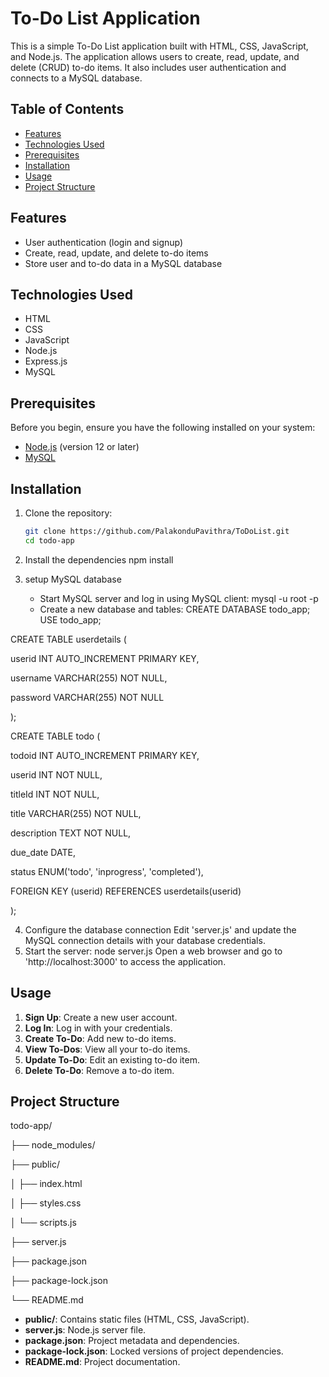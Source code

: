 # To-Do List Application

This is a simple To-Do List application built with HTML, CSS, JavaScript, and Node.js. The application allows users to create, read, update, and delete (CRUD) to-do items. It also includes user authentication and connects to a MySQL database.

## Table of Contents

- [Features](#features)
- [Technologies Used](#technologies-used)
- [Prerequisites](#prerequisites)
- [Installation](#installation)
- [Usage](#usage)
- [Project Structure](#project-structure)

## Features

- User authentication (login and signup)
- Create, read, update, and delete to-do items
- Store user and to-do data in a MySQL database

## Technologies Used

- HTML
- CSS
- JavaScript
- Node.js
- Express.js
- MySQL

## Prerequisites

Before you begin, ensure you have the following installed on your system:

- [Node.js](https://nodejs.org/) (version 12 or later)
- [MySQL](https://dev.mysql.com/downloads/mysql/)

## Installation

1. Clone the repository:

   ```bash
   git clone https://github.com/PalakonduPavithra/ToDoList.git
   cd todo-app
2. Install the dependencies
   npm install
3. setup MySQL database
   - Start MySQL server and log in using MySQL client:
     mysql -u root -p
   - Create a new database and tables:
     CREATE DATABASE todo_app;
USE todo_app;

CREATE TABLE userdetails (

  userid INT AUTO_INCREMENT PRIMARY KEY,
  
  username VARCHAR(255) NOT NULL,
  
  password VARCHAR(255) NOT NULL
  
);

CREATE TABLE todo (

  todoid INT AUTO_INCREMENT PRIMARY KEY,
  
  userid INT NOT NULL,
  
  titleId INT NOT NULL,
  
  title VARCHAR(255) NOT NULL,
  
  description TEXT NOT NULL,
  
  due_date DATE,
  
  status ENUM('todo', 'inprogress', 'completed'),
  
  FOREIGN KEY (userid) REFERENCES userdetails(userid)
  
);

4. Configure the database connection
   Edit 'server.js' and update the MySQL connection details with your database credentials.
5. Start the server:
   node server.js
   Open a web browser and go to 'http://localhost:3000' to access the application.


## Usage

1. **Sign Up**: Create a new user account.
2. **Log In**: Log in with your credentials.
3. **Create To-Do**: Add new to-do items.
4. **View To-Dos**: View all your to-do items.
5. **Update To-Do**: Edit an existing to-do item.
6. **Delete To-Do**: Remove a to-do item.

## Project Structure

todo-app/

├── node_modules/

├── public/

│   ├── index.html

│   ├── styles.css

│   └── scripts.js

├── server.js

├── package.json

├── package-lock.json

└── README.md

* **public/**: Contains static files (HTML, CSS, JavaScript).
* **server.js**: Node.js server file.
* **package.json**: Project metadata and dependencies.
* **package-lock.json**: Locked versions of project dependencies.
* **README.md**: Project documentation.
